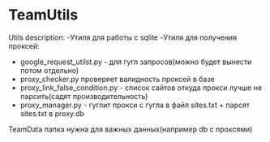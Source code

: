 # TeamUtils

Utils description:
-Утиля для работы с sqlite
-Утиля для получения проксей:
* google_request_utilst.py - для гугл запросов(можно будет вынести потом отдельно)
* proxy_checker.py проверяет валидность проксей в базе
* proxy_link_false_condition.py - список сайтов откуда прокси лучше не парсить(садят производительность)
* proxy_manager.py - гуглит прокси с гугла в файл sites.txt + парсят sites.txt в proxy.db

TeamData папка нужна для важных данных(например db с проксями)
